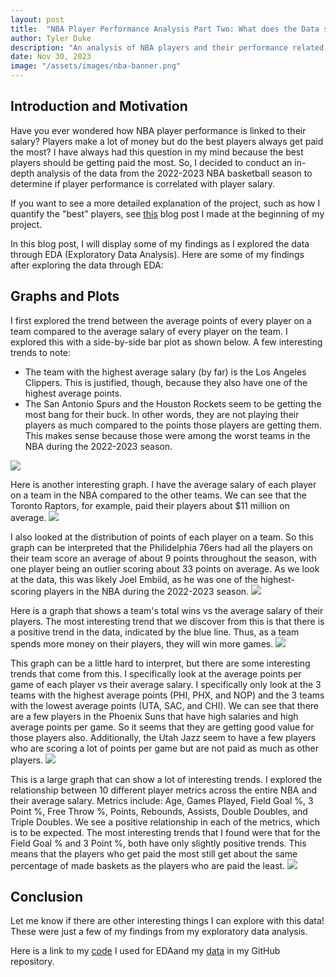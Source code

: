 ```yaml
---
layout: post
title:  "NBA Player Performance Analysis Part Two: What does the Data say?"
author: Tyler Duke
description: "An analysis of NBA players and their performance related to their salary"
date: Nov 30, 2023
image: "/assets/images/nba-banner.png"
--- 
```


## Introduction and Motivation
Have you ever wondered how NBA player performance is linked to their salary? Players make a lot of money but do the best players always get paid the most? I have always had this question in my mind because the best players should be getting paid the most. So, I decided to conduct an in-depth analysis of the data from the 2022-2023 NBA basketball season to determine if player performance is correlated with player salary. 

If you want to see a more detailed explanation of the project, such as how I quantify the "best" players, see [this](2023-11-14-semester-project.md) blog post I made at the beginning of my project.

In this blog post, I will display some of my findings as I explored the data through EDA (Exploratory Data Analysis). Here are some of my findings after exploring the data through EDA:

## Graphs and Plots
I first explored the trend between the average points of every player on a team compared to the average salary of every player on the team. I explored this with a side-by-side bar plot as shown below. A few interesting trends to note:
* The team with the highest average salary (by far) is the Los Angeles Clippers. This is justified, though, because they also have one of the highest average points.
* The San Antonio Spurs and the Houston Rockets seem to be getting the most bang for their buck. In other words, they are not playing their players as much compared to the points those players are getting them. This makes sense because those were among the worst teams in the NBA during the 2022-2023 season.
<img src="{{site.url}}/{{site.baseurl}}/assets/images/bar_pts_vs_salary.png"/>

Here is another interesting graph. I have the average salary of each player on a team in the NBA compared to the other teams. We can see that the Toronto Raptors, for example, paid their players about $11 million on average.
<img src="{{site.url}}/{{site.baseurl}}/assets/images/bar_salary_by_team.png"/>

I also looked at the distribution of points of each player on a team. So this graph can be interpreted that the Philidelphia 76ers had all the players on their team score an average of about 9 points throughout the season, with one player being an outlier scoring about 33 points on average. As we look at the data, this was likely Joel Embiid, as he was one of the highest-scoring players in the NBA during the 2022-2023 season.
<img src="{{site.url}}/{{site.baseurl}}/assets/images/boxplot_team_points.png"/>

Here is a graph that shows a team's total wins vs the average salary of their players. The most interesting trend that we discover from this is that there is a positive trend in the data, indicated by the blue line. Thus, as a team spends more money on their players, they will win more games.
<img src="{{site.url}}/{{site.baseurl}}/assets/images/point_teamwins_vs_salary.png"/>

This graph can be a little hard to interpret, but there are some interesting trends that come from this. I specifically look at the average points per game of each player vs their average salary. I specifically only look at the 3 teams with the highest average points (PHI, PHX, and NOP) and the 3 teams with the lowest average points (UTA, SAC, and CHI). We can see that there are a few players in the Phoenix Suns that have high salaries and high average points per game. So it seems that they are getting good value for those players also. Additionally, the Utah Jazz seem to have a few players who are scoring a lot of points per game but are not paid as much as other players.
<img src="{{site.url}}/{{site.baseurl}}/assets/images/top3_bottom3_score.png"/>

This is a large graph that can show a lot of interesting trends. I explored the relationship between 10 different player metrics across the entire NBA and their average salary. Metrics include: Age, Games Played, Field Goal %, 3 Point %, Free Throw %, Points, Rebounds, Assists, Double Doubles, and Triple Doubles. We see a positive relationship in each of the metrics, which is to be expected. The most interesting trends that I found were that for the Field Goal % and 3 Point %, both have only slightly positive trends. This means that the players who get paid the most still get about the same percentage of made baskets as the players who are paid the least.
<img src="{{site.url}}/{{site.baseurl}}/assets/images/multi_salary_vs_metrics.png"/>

## Conclusion
Let me know if there are other interesting things I can explore with this data! These were just a few of my findings from my exploratory data analysis.

Here is a link to my [code](https://github.com/tylerduke11/Semester-Project-386/blob/main/eda.py) I used for EDAand my [data](https://github.com/tylerduke11/Semester-Project-386/blob/main/nba_data.csv) in my GitHub repository.

